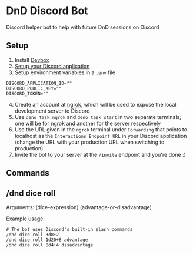 # DnD Discord Bot

Discord helper bot to help with future DnD sessions on Discord

## Setup

1. Install [Devbox](https://github.com/jetify-com/devbox)
2. [Setup your Discord application](https://discord.com/developers/docs/intro)
3. Setup environment variables in a `.env` file

```
DISCORD_APPLICATION_ID=""
DISCORD_PUBLIC_KEY=""
DISCORD_TOKEN=""
```
4. Create an account at [ngrok](https://ngrok.com/), which will be used to expose the local development server to Discord 
5. Use `deno task ngrok` and `deno task start` in two separate terminals; one will be for ngrok and another for the server respectively
6. Use the URL given in the `ngrok` terminal under `Forwarding` that points to localhost as the `Interactions Endpoint URL` in your Discord application (change the URL with your production URL when switching to production)
7. Invite the bot to your server at the `/invite` endpoint and you're done :)

## Commands

## /dnd dice roll

Arguments: (dice-expression) (advantage-or-disadvantage)

Example usage:

```
# The bot uses Discord's built-in slash commands
/dnd dice roll 3d8+2
/dnd dice roll 1d20+8 advantage
/dnd dice roll 8d4+4 disadvantage
```
